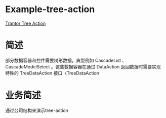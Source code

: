 # Example-tree-action

[Trantor Tree Action](https://trantor-interactive-doc.app.terminus.io/doc/marked/developer-guide-action)


# 简述
部分数据容器和控件需要树形数据，典型例如 CascadeList 、CascadeModelSelect 。这些数据容器在通过 DataAction 返回数据时需要实现特殊的 TreeDataAction 接口（TreeDataAction 

# 业务简述
通过公司结构来演示tree-action